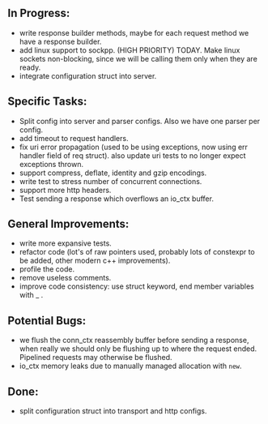 In Progress:
------------

- write response builder methods, maybe for each request method we have a response builder.
- add linux support to sockpp. (HIGH PRIORITY) TODAY. Make linux sockets non-blocking, since we will be calling them only when they are ready.
- integrate configuration struct into server.


Specific Tasks:
---------------

- Split config into server and parser configs. Also we have one parser per config.
- add timeout to request handlers.
- fix uri error propagation (used to be using exceptions, now using err handler field of req struct).
  also update uri tests to no longer expect exceptions thrown.
- support compress, deflate, identity and gzip encodings.
- write test to stress number of concurrent connections.
- support more http headers.
- Test sending a response which overflows an io_ctx buffer.

General Improvements:
---------------------

- write more expansive tests.
- refactor code (lot's of raw pointers used, probably lots of constexpr to be added, other modern c++ improvements).
- profile the code.
- remove useless comments.
- improve code consistency: use struct keyword, end member variables with _ .

Potential Bugs:
---------------

- we flush the conn_ctx reassembly buffer before sending a response, when
  really we should only be flushing up to where the request ended. Pipelined requests
  may otherwise be flushed. 
- io_ctx memory leaks due to manually managed allocation with `new`.


Done:
-----

- split configuration struct into transport and http configs.